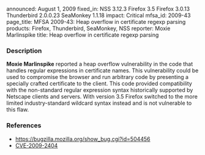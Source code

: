 announced: August 1, 2009
fixed_in: NSS 3.12.3
          Firefox 3.5
          Firefox 3.0.13
          Thunderbird 2.0.0.23
          SeaMonkey 1.1.18
impact: Critical
mfsa_id: 2009-43
page_title: MFSA 2009-43: Heap overflow in certificate regexp parsing
products: Firefox, Thunderbird, SeaMonkey, NSS
reporter: Moxie Marlinspike
title: Heap overflow in certificate regexp parsing

<h3>Description</h3>

<p><strong>Moxie Marlinspike</strong> reported a heap overflow vulnerability
in the code that handles regular expressions in certificate names. This
vulnerability could be used to compromise the browser and run arbitrary code
by presenting a specially crafted certificate to the client. This code
provided compatibility with the non-standard regular expression syntax
historically supported by Netscape clients and servers. With version 3.5
Firefox switched to the more limited industry-standard wildcard syntax
instead and is not vulnerable to this flaw.
</p>

<h3>References</h3>

<ul>
  <li><a href="https://bugzilla.mozilla.org/show_bug.cgi?id=504456">
    https://bugzilla.mozilla.org/show_bug.cgi?id=504456</a></li>
  <li><a class="ex-ref" href="http://cve.mitre.org/cgi-bin/cvename.cgi?name=CVE-2009-2404">CVE-2009-2404</a></li>

</ul>



